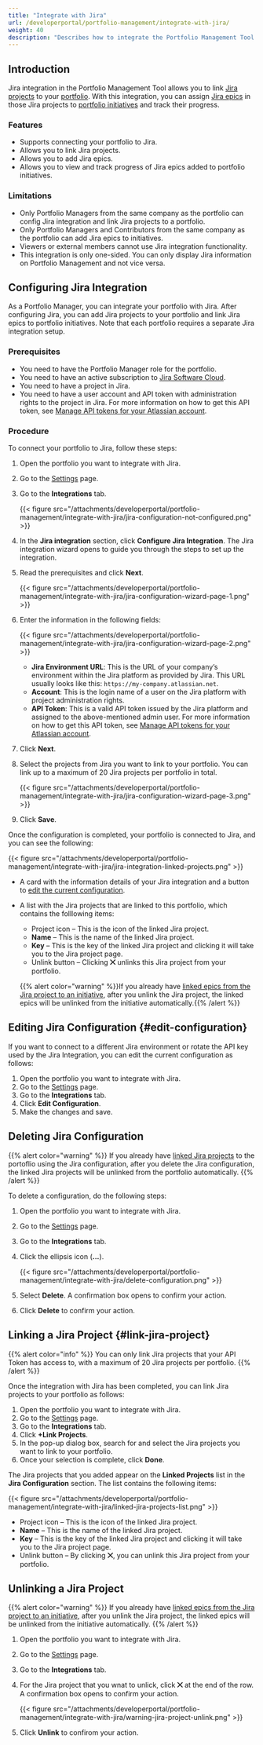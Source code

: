 ```yaml
---
title: "Integrate with Jira"
url: /developerportal/portfolio-management/integrate-with-jira/
weight: 40
description: "Describes how to integrate the Portfolio Management Tool with Jira."
---
```


## Introduction

Jira integration in the Portfolio Management Tool allows you to link [Jira projects](https://www.atlassian.com/software/jira/guides/projects/overview#what-is-a-jira-project) to your [portfolio](/developerportal/portfolio-management/#portfolio-landscape). With this integration, you can assign [Jira epics](https://www.atlassian.com/agile/project-management/epics) in those Jira projects to [portfolio initiatives](/developerportal/portfolio-management/initiatives-overview/#create-new-initiative) and track their progress.

### Features

* Supports connecting your portfolio to Jira.
* Allows you to link Jira projects.
* Allows you to add Jira epics.
* Allows you to view and track progress of Jira epics added to portfolio initiatives.

### Limitations

* Only Portfolio Managers from the same company as the portfolio can config Jira integration and link Jira projects to a portfolio. 
* Only Portfolio Managers and Contributors from the same company as the portfolio can add Jira epics to initiatives.
* Viewers or external members cannot use Jira integration functionality.
* This integration is only one-sided. You can only display Jira information on Portfolio Management and not vice versa. 

## Configuring Jira Integration

As a Portfolio Manager, you can integrate your portfolio with Jira. After configuring Jira, you can add Jira projects to your portfolio and link Jira epics to portfolio initiatives. Note that each portfolio requires a separate Jira integration setup.

### Prerequisites

* You need to have the Portfolio Manager role for the portfolio.
* You need to have an active subscription to [Jira Software Cloud](https://support.atlassian.com/jira-cloud-administration/docs/explore-jira-cloud-plans/).
* You need to have a project in Jira.
* You need to have a user account and API token with administration rights to the project in Jira. For more information on how to get this API token, see [Manage API tokens for your Atlassian account](https://support.atlassian.com/atlassian-account/docs/manage-api-tokens-for-your-atlassian-account/).

### Procedure

To connect your portfolio to Jira, follow these steps:

1. Open the portfolio you want to integrate with Jira. 
2. Go to the [Settings](/developerportal/portfolio-management/portfolio-settings/) page.
3. Go to the **Integrations** tab.

    {{< figure src="/attachments/developerportal/portfolio-management/integrate-with-jira/jira-configuration-not-configured.png" >}}

4. In the **Jira integration** section, click **Configure Jira Integration**. The Jira integration wizard opens to guide you through the steps to set up the integration.

5. Read the prerequisites and click **Next**.

    {{< figure src="/attachments/developerportal/portfolio-management/integrate-with-jira/jira-configuration-wizard-page-1.png" >}}

6. Enter the information in the following fields:

    {{< figure src="/attachments/developerportal/portfolio-management/integrate-with-jira/jira-configuration-wizard-page-2.png" >}}

     * **Jira Environment URL**: This is the URL of your company’s environment within the Jira platform as provided by Jira. This URL usually looks like this: `https://my-company.atlassian.net`.
     * **Account**: This is the login name of a user on the Jira platform with project administration rights.
     * **API Token**: This is a valid API token issued by the Jira platform and assigned to the above-mentioned admin user. For more information on how to get this API token, see [Manage API tokens for your Atlassian account](https://support.atlassian.com/atlassian-account/docs/manage-api-tokens-for-your-atlassian-account/).

5. Click **Next**.
6. Select the projects from Jira you want to link to your portfolio. You can link up to a maximum of 20 Jira projects per portfolio in total.

    {{< figure src="/attachments/developerportal/portfolio-management/integrate-with-jira/jira-configuration-wizard-page-3.png" >}}

7. Click **Save**.

Once the configuration is completed, your portfolio is connected to Jira, and you can see the following:

{{< figure src="/attachments/developerportal/portfolio-management/integrate-with-jira/jira-integration-linked-projects.png" >}}

* A card with the information details of your Jira integration and a button to [edit the current configuration](#edit-configuration). 
* A list with the Jira projects that are linked to this portfolio, which contains the folllowing items:

    * Project icon – This is the icon of the linked Jira project.
    * **Name** – This is the name of the linked Jira project.
    * **Key** – This is the key of the linked Jira project and clicking it will take you to the Jira project page.
    * Unlink button – Clicking **⨉** unlinks this Jira project from your portfolio.

    {{% alert color="warning" %}}If you already have [linked epics from the Jira project to an initiative](/developerportal/portfolio-management/initiatives-overview/#link-epic-from-jira-project), after you unlink the Jira project, the linked epics will be unlinked from the initiative automatically.{{% /alert %}}

## Editing Jira Configuration {#edit-configuration}

If you want to connect to a different Jira environment or rotate the API key used by the Jira Integration, you can edit the current configuration as follows:

1. Open the portfolio you want to integrate with Jira. 
2. Go to the [Settings](/developerportal/portfolio-management/portfolio-settings/) page.
3. Go to the **Integrations** tab.
4. Click **Edit Configuration**.
5. Make the changes and save.

## Deleting Jira Configuration

{{% alert color="warning" %}}
If you already have [linked Jira projects](#link-jira-project) to the portoflio using the Jira configuration, after you delete the Jira configuration, the linked Jira projects will be unlinked from the portfolio automatically.
{{% /alert %}}

To delete a configuration, do the following steps:

1. Open the portfolio you want to integrate with Jira. 
2. Go to the [Settings](/developerportal/portfolio-management/portfolio-settings/) page.
3. Go to the **Integrations** tab.
4. Click the ellipsis icon (**...**).

   {{< figure src="/attachments/developerportal/portfolio-management/integrate-with-jira/delete-configuration.png" >}}

5. Select **Delete**. A confirmation box opens to confirm your action.
6. Click **Delete** to confirm your action.

## Linking a Jira Project {#link-jira-project}

{{% alert color="info" %}}
You can only link Jira projects that your API Token has access to, with a maximum of 20 Jira projects per portfolio.
{{% /alert %}}

Once the integration with Jira has been completed, you can link Jira projects to your portfolio as follows:

1. Open the portfolio you want to integrate with Jira. 
2. Go to the [Settings](/developerportal/portfolio-management/portfolio-settings/) page.
3. Go to the **Integrations** tab.
4. Click **+Link Projects**.
5. In the pop-up dialog box, search for and select the Jira projects you want to link to your portfolio.
6. Once your selection is complete, click **Done**. 

The Jira projects that you added appear on the **Linked Projects** list in the **Jira Configuration** section. The list contains the following items:

{{< figure src="/attachments/developerportal/portfolio-management/integrate-with-jira/linked-jira-projects-list.png" >}}

* Project icon – This is the icon of the linked Jira project.
* **Name** – This is the name of the linked Jira project.
* **Key** – This is the key of the linked Jira project and clicking it will take you to the Jira project page.
* Unlink button – By clicking **⨉**, you can unlink this Jira project from your portfolio.

## Unlinking a Jira Project

{{% alert color="warning" %}}
If you already have [linked epics from the Jira project to an initiative](/developerportal/portfolio-management/initiatives-overview/#link-epic-from-jira-project), after you unlink the Jira project, the linked epics will be unlinked from the initiative automatically.
{{% /alert %}}

1. Open the portfolio you want to integrate with Jira. 
2. Go to the [Settings](/developerportal/portfolio-management/portfolio-settings/) page.
3. Go to the **Integrations** tab.
4. For the Jira project that you wnat to unlick, click **⨉** at the end of the row. A confirmation box opens to confirm your action.

    {{< figure src="/attachments/developerportal/portfolio-management/integrate-with-jira/warning-jira-project-unlink.png" >}}

4. Click **Unlink** to confirom your action.